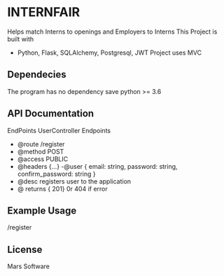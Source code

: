 # INTERNFAIR

Helps match Interns to openings and Employers to Interns
This Project is built with
- Python, Flask, SQLAlchemy, Postgresql, JWT
Project uses MVC

## Dependecies

The program has no dependency save python >= 3.6


## API Documentation

EndPoints
UserController Endpoints
- @route /register
- @method POST
- @access PUBLIC
- @headers {...}
-@user {
        email: string,
        password: string,
        confirm_password: string
    }
- @desc 
    registers user to the application
- @ returns {
    201} 0r 404 if error

## Example Usage

/register

## License

Mars Software




